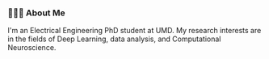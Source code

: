 ### 👩🏻‍💻 About Me
I'm an Electrical Engineering PhD student at UMD. My research interests are in the fields of Deep Learning, data analysis, and Computational Neuroscience. 


